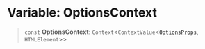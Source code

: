 # Variable: OptionsContext

> `const` **OptionsContext**: `Context`\<`ContextValue`\<[`OptionsProps`](../type-aliases/OptionsProps.md), `HTMLElement`\>\>
